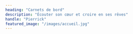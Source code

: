 ```yaml
---
heading: "Carnets de bord"
description: "Écouter son cœur et croire en ses rêves"
handle: "Pierrick"
featured_image: "/images/accueil.jpg"
---
```

